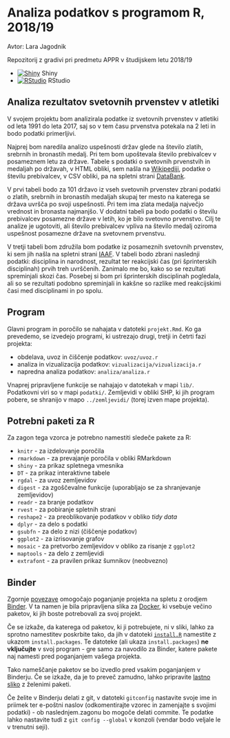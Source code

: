 # Analiza podatkov s programom R, 2018/19
Avtor: Lara Jagodnik

Repozitorij z gradivi pri predmetu APPR v študijskem letu 2018/19

* [![Shiny](http://mybinder.org/badge.svg)](http://beta.mybinder.org/v2/gh/larajagodnik/APPR-2018-19/master?urlpath=shiny/APPR-2018-19/projekt.Rmd) Shiny
* [![RStudio](http://mybinder.org/badge.svg)](http://beta.mybinder.org/v2/gh/larajagodnik/APPR-2018-19/master?urlpath=rstudio) RStudio

## Analiza rezultatov svetovnih prvenstev v atletiki

V svojem projektu bom analizirala podatke iz svetovnih prvenstev v atletiki od leta 1991 do leta 2017, saj so v tem času prvenstva potekala na 2 leti in bodo podatki primerljivi.

Najprej bom naredila analizo uspešnosti držav glede na število zlatih, srebrnih in bronastih medalj. Pri tem bom upoštevala število prebivalcev v posameznem letu za države. Tabele s podatki o svetovnih prvenstvih in medaljah po državah, v HTML obliki, sem našla na [Wikipediji](https://sl.wikipedia.org/wiki/Svetovno_prvenstvo_v_atletiki), podatke o številu prebivalcev, v CSV obliki, pa na spletni strani [DataBank](http://databank.worldbank.org/data/reports.aspx?source=2&series=SP.POP.TOTL&country=#).

V prvi tabeli bodo za 101 državo iz vseh svetovnih prvenstev zbrani podatki o zlatih, srebrnih in bronastih medaljah skupaj ter mesto na katerega se država uvršča po svoji uspešnosti. Pri tem ima zlata medalja največjo vrednost in bronasta najmanjšo.
V dodatni tabeli pa bodo podatki o številu prebivalcev posamezne države v letih, ko je bilo svetovno prvenstvo.
Cilj te analize je ugotoviti, ali število prebivalcev vpliva na število medalj oziroma uspešnost posamezne države na svetovnem prvenstvu.

V tretji tabeli bom združila bom podatke iz posameznih svetovnih prvenstev, ki sem jih našla na spletni strani [IAAF](https://www.iaaf.org/competitions/iaaf-world-championships/iaaf-world-championships-london-2017-5151/timetable/bydiscipline).
V tabeli bodo zbrani naslednji podatki: disciplina in narodnost, rezultat ter reakcijski čas (pri šprinterskih disciplinah) prvih treh uvrščenih.
Zanimalo me bo, kako so se rezultati spreminjali skozi čas. Posebej si bom pri šprinterskih disciplinah pogledala, ali so se rezultati podobno spreminjali in kakšne so razlike med reakcijskimi časi med disciplinami in po spolu.

## Program

Glavni program in poročilo se nahajata v datoteki `projekt.Rmd`.
Ko ga prevedemo, se izvedejo programi, ki ustrezajo drugi, tretji in četrti fazi projekta:

* obdelava, uvoz in čiščenje podatkov: `uvoz/uvoz.r`
* analiza in vizualizacija podatkov: `vizualizacija/vizualizacija.r`
* napredna analiza podatkov: `analiza/analiza.r`

Vnaprej pripravljene funkcije se nahajajo v datotekah v mapi `lib/`.
Podatkovni viri so v mapi `podatki/`.
Zemljevidi v obliki SHP, ki jih program pobere,
se shranijo v mapo `../zemljevidi/` (torej izven mape projekta).

## Potrebni paketi za R

Za zagon tega vzorca je potrebno namestiti sledeče pakete za R:

* `knitr` - za izdelovanje poročila
* `rmarkdown` - za prevajanje poročila v obliki RMarkdown
* `shiny` - za prikaz spletnega vmesnika
* `DT` - za prikaz interaktivne tabele
* `rgdal` - za uvoz zemljevidov
* `digest` - za zgoščevalne funkcije (uporabljajo se za shranjevanje zemljevidov)
* `readr` - za branje podatkov
* `rvest` - za pobiranje spletnih strani
* `reshape2` - za preoblikovanje podatkov v obliko *tidy data*
* `dplyr` - za delo s podatki
* `gsubfn` - za delo z nizi (čiščenje podatkov)
* `ggplot2` - za izrisovanje grafov
* `mosaic` - za pretvorbo zemljevidov v obliko za risanje z `ggplot2`
* `maptools` - za delo z zemljevidi
* `extrafont` - za pravilen prikaz šumnikov (neobvezno)

## Binder

Zgornje [povezave](#analiza-podatkov-s-programom-r-201819)
omogočajo poganjanje projekta na spletu z orodjem [Binder](https://mybinder.org/).
V ta namen je bila pripravljena slika za [Docker](https://www.docker.com/),
ki vsebuje večino paketov, ki jih boste potrebovali za svoj projekt.

Če se izkaže, da katerega od paketov, ki ji potrebujete, ni v sliki,
lahko za sprotno namestitev poskrbite tako,
da jih v datoteki [`install.R`](install.R) namestite z ukazom `install.packages`.
Te datoteke (ali ukaza `install.packages`) **ne vključujte** v svoj program -
gre samo za navodilo za Binder, katere pakete naj namesti pred poganjanjem vašega projekta.

Tako nameščanje paketov se bo izvedlo pred vsakim poganjanjem v Binderju.
Če se izkaže, da je to preveč zamudno,
lahko pripravite [lastno sliko](https://github.com/jaanos/APPR-docker) z želenimi paketi.

Če želite v Binderju delati z git,
v datoteki `gitconfig` nastavite svoje ime in priimek ter e-poštni naslov
(odkomentirajte vzorec in zamenjajte s svojimi podatki) -
ob naslednjem.zagonu bo mogoče delati commite.
Te podatke lahko nastavite tudi z `git config --global` v konzoli
(vendar bodo veljale le v trenutni seji).
